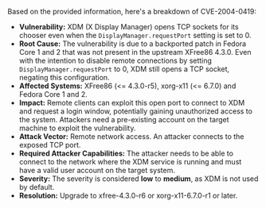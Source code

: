 Based on the provided information, here's a breakdown of CVE-2004-0419:

*   **Vulnerability:** XDM (X Display Manager) opens TCP sockets for its chooser even when the `DisplayManager.requestPort` setting is set to 0.
*   **Root Cause:** The vulnerability is due to a backported patch in Fedora Core 1 and 2 that was not present in the upstream XFree86 4.3.0. Even with the intention to disable remote connections by setting `DisplayManager.requestPort` to 0, XDM still opens a TCP socket, negating this configuration.
*   **Affected Systems:** XFree86 (<= 4.3.0-r5), xorg-x11 (<= 6.7.0) and Fedora Core 1 and 2.
*   **Impact:** Remote clients can exploit this open port to connect to XDM and request a login window, potentially gaining unauthorized access to the system.  Attackers need a pre-existing account on the target machine to exploit the vulnerability.
*   **Attack Vector:** Remote network access.  An attacker connects to the exposed TCP port.
*   **Required Attacker Capabilities:** The attacker needs to be able to connect to the network where the XDM service is running and must have a valid user account on the target system.
*   **Severity:** The severity is considered **low** to **medium**, as XDM is not used by default.
*   **Resolution:** Upgrade to xfree-4.3.0-r6 or xorg-x11-6.7.0-r1 or later.